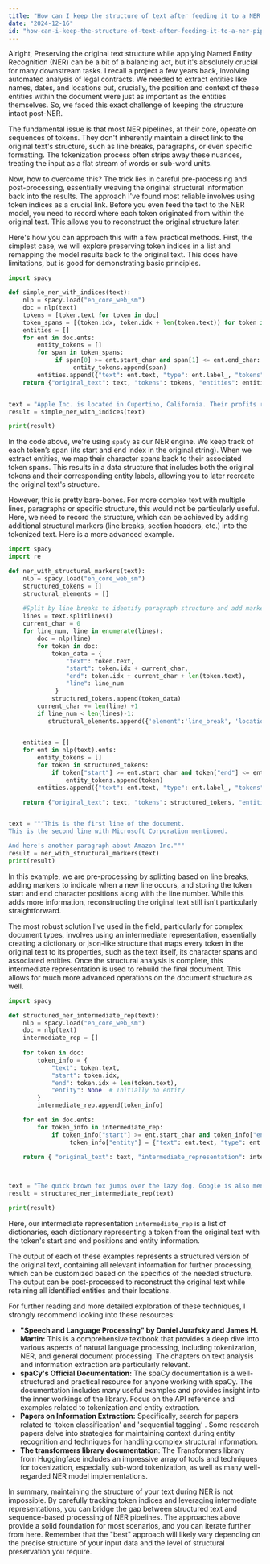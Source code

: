 ```yaml
---
title: "How can I keep the structure of text after feeding it to a NER pipeline?"
date: "2024-12-16"
id: "how-can-i-keep-the-structure-of-text-after-feeding-it-to-a-ner-pipeline"
---
```


Alright,  Preserving the original text structure while applying Named Entity Recognition (NER) can be a bit of a balancing act, but it's absolutely crucial for many downstream tasks. I recall a project a few years back, involving automated analysis of legal contracts. We needed to extract entities like names, dates, and locations but, crucially, the position and context of these entities within the document were just as important as the entities themselves. So, we faced this exact challenge of keeping the structure intact post-NER.

The fundamental issue is that most NER pipelines, at their core, operate on sequences of tokens. They don't inherently maintain a direct link to the original text's structure, such as line breaks, paragraphs, or even specific formatting. The tokenization process often strips away these nuances, treating the input as a flat stream of words or sub-word units.

Now, how to overcome this? The trick lies in careful pre-processing and post-processing, essentially weaving the original structural information back into the results. The approach I've found most reliable involves using token indices as a crucial link. Before you even feed the text to the NER model, you need to record where each token originated from within the original text. This allows you to reconstruct the original structure later.

Here's how you can approach this with a few practical methods. First, the simplest case, we will explore preserving token indices in a list and remapping the model results back to the original text. This does have limitations, but is good for demonstrating basic principles.

```python
import spacy

def simple_ner_with_indices(text):
    nlp = spacy.load("en_core_web_sm")
    doc = nlp(text)
    tokens = [token.text for token in doc]
    token_spans = [(token.idx, token.idx + len(token.text)) for token in doc]
    entities = []
    for ent in doc.ents:
        entity_tokens = []
        for span in token_spans:
             if span[0] >= ent.start_char and span[1] <= ent.end_char:
                  entity_tokens.append(span)
        entities.append({"text": ent.text, "type": ent.label_, "tokens": entity_tokens})
    return {"original_text": text, "tokens": tokens, "entities": entities}


text = "Apple Inc. is located in Cupertino, California. Their profits rose by 15% this year."
result = simple_ner_with_indices(text)

print(result)

```

In the code above, we're using `spaCy` as our NER engine. We keep track of each token’s span (its start and end index in the original string). When we extract entities, we map their character spans back to their associated token spans. This results in a data structure that includes both the original tokens and their corresponding entity labels, allowing you to later recreate the original text's structure.

However, this is pretty bare-bones. For more complex text with multiple lines, paragraphs or specific structure, this would not be particularly useful. Here, we need to record the structure, which can be achieved by adding additional structural markers (line breaks, section headers, etc.) into the tokenized text. Here is a more advanced example.

```python
import spacy
import re

def ner_with_structural_markers(text):
    nlp = spacy.load("en_core_web_sm")
    structured_tokens = []
    structural_elements = []
    
    #Split by line breaks to identify paragraph structure and add markers
    lines = text.splitlines()
    current_char = 0
    for line_num, line in enumerate(lines):
        doc = nlp(line)
        for token in doc:
            token_data = {
                "text": token.text,
                "start": token.idx + current_char,
                "end": token.idx + current_char + len(token.text),
                "line": line_num
             }
            structured_tokens.append(token_data)
        current_char += len(line) +1
        if line_num < len(lines)-1:
           structural_elements.append({'element':'line_break', 'location': current_char -1})


    entities = []
    for ent in nlp(text).ents:
        entity_tokens = []
        for token in structured_tokens:
            if token["start"] >= ent.start_char and token["end"] <= ent.end_char:
                entity_tokens.append(token)
        entities.append({"text": ent.text, "type": ent.label_, "tokens": entity_tokens})

    return {"original_text": text, "tokens": structured_tokens, "entities": entities, "structural_elements": structural_elements }


text = """This is the first line of the document.
This is the second line with Microsoft Corporation mentioned.

And here's another paragraph about Amazon Inc."""
result = ner_with_structural_markers(text)
print(result)
```

In this example, we are pre-processing by splitting based on line breaks, adding markers to indicate when a new line occurs, and storing the token start and end character positions along with the line number. While this adds more information, reconstructing the original text still isn't particularly straightforward.

The most robust solution I've used in the field, particularly for complex document types, involves using an intermediate representation, essentially creating a dictionary or json-like structure that maps every token in the original text to its properties, such as the text itself, its character spans and associated entities. Once the structural analysis is complete, this intermediate representation is used to rebuild the final document. This allows for much more advanced operations on the document structure as well.

```python
import spacy

def structured_ner_intermediate_rep(text):
    nlp = spacy.load("en_core_web_sm")
    doc = nlp(text)
    intermediate_rep = []
    
    for token in doc:
        token_info = {
            "text": token.text,
            "start": token.idx,
            "end": token.idx + len(token.text),
            "entity": None  # Initially no entity
        }
        intermediate_rep.append(token_info)

    for ent in doc.ents:
        for token_info in intermediate_rep:
            if token_info["start"] >= ent.start_char and token_info["end"] <= ent.end_char:
                 token_info["entity"] = {"text": ent.text, "type": ent.label_}
    
    return { "original_text": text, "intermediate_representation": intermediate_rep}



text = "The quick brown fox jumps over the lazy dog. Google is also mentioned here."
result = structured_ner_intermediate_rep(text)

print(result)

```

Here, our intermediate representation `intermediate_rep` is a list of dictionaries, each dictionary representing a token from the original text with the token's start and end positions and entity information.

The output of each of these examples represents a structured version of the original text, containing all relevant information for further processing, which can be customized based on the specifics of the needed structure. The output can be post-processed to reconstruct the original text while retaining all identified entities and their locations.

For further reading and more detailed exploration of these techniques, I strongly recommend looking into these resources:

*   **"Speech and Language Processing" by Daniel Jurafsky and James H. Martin:** This is a comprehensive textbook that provides a deep dive into various aspects of natural language processing, including tokenization, NER, and general document processing. The chapters on text analysis and information extraction are particularly relevant.
*   **spaCy's Official Documentation:** The spaCy documentation is a well-structured and practical resource for anyone working with spaCy. The documentation includes many useful examples and provides insight into the inner workings of the library. Focus on the API reference and examples related to tokenization and entity extraction.
*   **Papers on Information Extraction:** Specifically, search for papers related to ‘token classification’ and 'sequential tagging’ . Some research papers delve into strategies for maintaining context during entity recognition and techniques for handling complex structural information.
*   **The transformers library documentation**: The Transformers library from Huggingface includes an impressive array of tools and techniques for tokenization, especially sub-word tokenization, as well as many well-regarded NER model implementations.

In summary, maintaining the structure of your text during NER is not impossible. By carefully tracking token indices and leveraging intermediate representations, you can bridge the gap between structured text and sequence-based processing of NER pipelines. The approaches above provide a solid foundation for most scenarios, and you can iterate further from here. Remember that the "best" approach will likely vary depending on the precise structure of your input data and the level of structural preservation you require.
